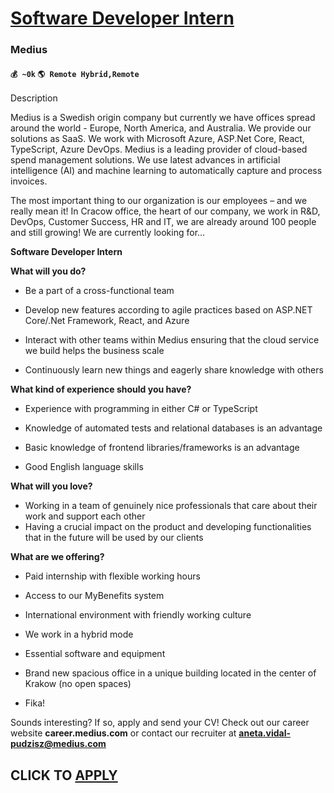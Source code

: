 # [Software Developer Intern](https://www.remotewlb.com/apply/software-developer-intern-53117)  
### Medius  
#### `💰 ~0k` `🌎 Remote Hybrid,Remote`  

Description

Medius is a Swedish origin company but currently we have offices spread around the world - Europe, North America, and Australia. We provide our solutions as SaaS. We work with Microsoft Azure, ASP.Net Core, React, TypeScript, Azure DevOps. Medius is a leading provider of cloud-based spend management solutions. We use latest advances in artificial intelligence (AI) and machine learning to automatically capture and process invoices.

The most important thing to our organization is our employees – and we really mean it! In Cracow office, the heart of our company, we work in R&D, DevOps, Customer Success, HR and IT, we are already around 100 people and still growing! We are currently looking for…

**Software Developer Intern**

 **What will you do?**

  * Be a part of a cross-functional team
  * Develop new features according to agile practices based on ASP.NET Core/.Net Framework, React, and Azure  

  * Interact with other teams within Medius ensuring that the cloud service we build helps the business scale  

  * Continuously learn new things and eagerly share knowledge with others

 **What kind of experience should you have?**

  * Experience with programming in either C# or TypeScript
  * Knowledge of automated tests and relational databases is an advantage  

  * Basic knowledge of frontend libraries/frameworks is an advantage  

  * Good English language skills

 **What will you love?**

  * Working in a team of genuinely nice professionals that care about their work and support each other
  * Having a crucial impact on the product and developing functionalities that in the future will be used by our clients

 **What are we offering?**

  * Paid internship with flexible working hours
  * Access to our MyBenefits system  

  * International environment with friendly working culture  

  * We work in a hybrid mode  

  * Essential software and equipment  

  * Brand new spacious office in a unique building located in the center of Krakow (no open spaces)  

  * Fika!  

Sounds interesting? If so, apply and send your CV! Check out our career website **career.medius.com** or contact our recruiter at **aneta.vidal-pudzisz@medius.com**  

  
## CLICK TO [APPLY](https://www.remotewlb.com/apply/software-developer-intern-53117)

